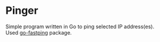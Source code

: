 # Pinger
Simple program written in Go to ping selected IP address(es).  
Used [go-fastping](https://github.com/tatsushid/go-fastping) package.
